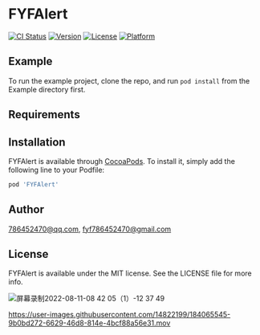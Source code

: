 # FYFAlert

[![CI Status](https://img.shields.io/travis/786452470@qq.com/FYFAlert.svg?style=flat)](https://travis-ci.org/786452470@qq.com/FYFAlert)
[![Version](https://img.shields.io/cocoapods/v/FYFAlert.svg?style=flat)](https://cocoapods.org/pods/FYFAlert)
[![License](https://img.shields.io/cocoapods/l/FYFAlert.svg?style=flat)](https://cocoapods.org/pods/FYFAlert)
[![Platform](https://img.shields.io/cocoapods/p/FYFAlert.svg?style=flat)](https://cocoapods.org/pods/FYFAlert)

## Example

To run the example project, clone the repo, and run `pod install` from the Example directory first.

## Requirements

## Installation

FYFAlert is available through [CocoaPods](https://cocoapods.org). To install
it, simply add the following line to your Podfile:

```ruby
pod 'FYFAlert'
```

## Author

786452470@qq.com, fyf786452470@gmail.com

## License

FYFAlert is available under the MIT license. See the LICENSE file for more info.


![屏幕录制2022-08-11-08 42 05（1）-12 37 49](https://user-images.githubusercontent.com/14822199/184066192-30e39464-0f89-4033-9a99-00a72066aedd.gif)



https://user-images.githubusercontent.com/14822199/184065545-9b0bd272-6629-46d8-814e-4bcf88a56e31.mov

